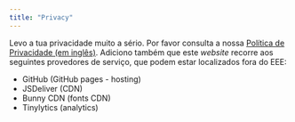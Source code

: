 ```yaml
---
title: "Privacy"
---
```


Levo a tua privacidade muito a sério. Por favor consulta a nossa
[Política de Privacidade (em inglês)](https://privacy.giloliveira.net). Adiciono também que este _website_ recorre aos seguintes provedores de serviço, que podem estar localizados fora do EEE:

- GitHub (GitHub pages - hosting)
- JSDeliver (CDN)
- Bunny CDN (fonts CDN)
- Tinylytics (analytics)
